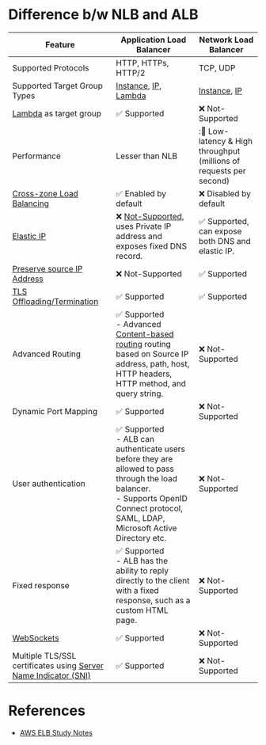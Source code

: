 # Difference b/w NLB and ALB

| Feature                                                                                                                                | Application Load Balancer                                                                                                                                                                                                                                            | Network Load Balancer                                                                                      |
|----------------------------------------------------------------------------------------------------------------------------------------|----------------------------------------------------------------------------------------------------------------------------------------------------------------------------------------------------------------------------------------------------------------------|------------------------------------------------------------------------------------------------------------|
| Supported Protocols                                                                                                                    | HTTP, HTTPs, HTTP/2                                                                                                                                                                                                                                                  | TCP, UDP                                                                                                   |
| Supported Target Group Types                                                                                                           | [Instance](../../../3_ComputeServices/AmazonEC2/Readme.md), [IP](../../../3_ComputeServices/AWSFargate.md), [Lambda](../../../3_ComputeServices/AWSLambda/Readme.md)                                                                                                 | [Instance](../../../3_ComputeServices/AmazonEC2/Readme.md), [IP](../../../3_ComputeServices/AWSFargate.md) |
| [Lambda](../../../3_ComputeServices/AWSLambda/Readme.md) as target group                                                               | :white_check_mark: Supported                                                                                                                                                                                                                                         | :x: Not-Supported                                                                                          |                                                                                                                               |
| Performance                                                                                                                            | Lesser than NLB                                                                                                                                                                                                                                                      | ::rocket: Low-latency & High throughput (millions of requests per second)                                  |
| [Cross-zone Load Balancing](CrossZoneLoadBalancing.md)                                                                                 | :white_check_mark: Enabled by default                                                                                                                                                                                                                                | :x: Disabled by default                                                                                    |
| [Elastic IP](../../../3_ComputeServices/AmazonEC2/Networking/ElasticIP.md)                                                             | :x: [Not-Supported](https://aws.amazon.com/blogs/networking-and-content-delivery/using-aws-lambda-to-enable-static-ip-addresses-for-application-load-balancers/), uses Private IP address and exposes fixed DNS record.                                              | :white_check_mark: Supported, can expose both DNS and elastic IP.                                          |
| [Preserve source IP Address](https://aws.amazon.com/blogs/aws/new-tls-termination-for-network-load-balancers/)                         | :x: Not-Supported                                                                                                                                                                                                                                                    | :white_check_mark: Supported                                                                               |
| [TLS Offloading/Termination](https://aws.amazon.com/blogs/aws/new-tls-termination-for-network-load-balancers/)                         | :white_check_mark: Supported                                                                                                                                                                                                                                         | :white_check_mark: Supported                                                                               |
| Advanced Routing                                                                                                                       | :white_check_mark: Supported <br/>- Advanced [Content-based routing](https://aws.amazon.com/blogs/aws/new-advanced-request-routing-for-aws-application-load-balancers/) routing based on Source IP address, path, host, HTTP headers, HTTP method, and query string. | :x: Not-Supported                                                                                          |
| Dynamic Port Mapping                                                                                                                   | :white_check_mark: Supported                                                                                                                                                                                                                                         | :x: Not-Supported                                                                                          |
| User authentication                                                                                                                    | :white_check_mark: Supported <br/>- ALB can authenticate users before they are allowed to pass through the load balancer.<br/>- Supports OpenID Connect protocol, SAML, LDAP, Microsoft Active Directory etc.                                                        | :x: Not-Supported                                                                                          |
| Fixed response                                                                                                                         | :white_check_mark: Supported <br/>- ALB has the ability to reply directly to the client with a fixed response, such as a custom HTML page.                                                                                                                           | :x: Not-Supported                                                                                          |
| [WebSockets](https://aws.amazon.com/blogs/compute/using-websockets-and-load-balancers-part-two/)                                       | :white_check_mark: Supported                                                                                                                                                                                                                                         | :x: Not-Supported                                                                                          |
| Multiple TLS/SSL certificates using [Server Name Indicator (SNI)](https://aws.amazon.com/blogs/aws/new-application-load-balancer-sni/) | :white_check_mark: Supported                                                                                                                                                                                                                                         | :x: Not-Supported                                                                                          |

# References
- [AWS ELB Study Notes](https://ystatit.medium.com/aws-elb-study-notes-d4e3a74afd37)